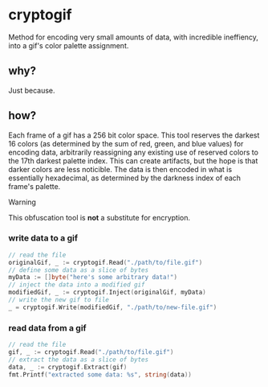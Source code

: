 # cryptogif

Method for encoding very small amounts of data, with incredible ineffiency, into a gif's color palette assignment.

## why?

Just because.

## how?

Each frame of a gif has a 256 bit color space. This tool reserves the darkest 16 colors (as determined by the sum of red, green, and blue values) for encoding data, arbitrarily reassigning any existing use of reserved colors to the 17th darkest palette index. This can create artifacts, but the hope is that darker colors are less noticible. The data is then encoded in what is essentially hexadecimal, as determined by the darkness index of each frame's palette.

> [!WARNING]
> This obfuscation tool is **not** a substitute for encryption.

### write data to a gif
```go
// read the file
originalGif, _ := cryptogif.Read("./path/to/file.gif")
// define some data as a slice of bytes
myData := []byte("here's some arbitrary data!")
// inject the data into a modified gif
modifiedGif, _ := cryptogif.Inject(originalGif, myData)
// write the new gif to file
_ = cryptogif.Write(modifiedGif, "./path/to/new-file.gif")
```

### read data from a gif
```go
// read the file
gif, _ := cryptogif.Read("./path/to/file.gif")
// extract the data as a slice of bytes
data, _ := cryptogif.Extract(gif)
fmt.Printf("extracted some data: %s", string(data))
```
